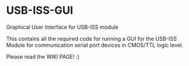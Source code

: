 # USB-ISS-GUI
Graphical User Interface for USB-ISS module 

This contains all the required code for running a GUI for the USB-ISS Module for communication serial port devices in CMOS/TTL logic level.

Please read the WIKI PAGE! :)
